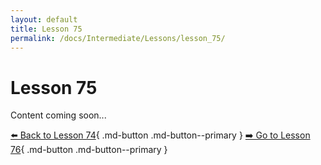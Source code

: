 ```yaml
---
layout: default
title: Lesson 75
permalink: /docs/Intermediate/Lessons/lesson_75/
---
```


# Lesson 75

Content coming soon...

[⬅️ Back to Lesson 74](lesson_74.md){ .md-button .md-button--primary }  [➡️ Go to Lesson 76](lesson_76.md){ .md-button .md-button--primary }
